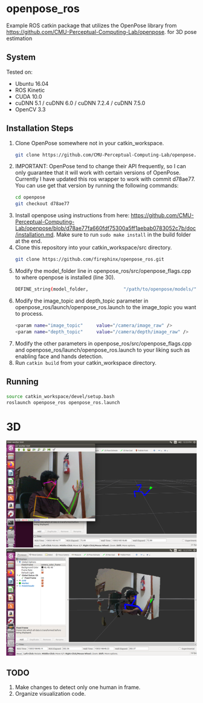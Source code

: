 # openpose_ros

Example ROS catkin package that utilizes the OpenPose library from https://github.com/CMU-Perceptual-Computing-Lab/openpose.
for 3D pose estimation

## System
Tested on:
* Ubuntu 16.04
* ROS Kinetic
* CUDA 10.0
* cuDNN 5.1 / cuDNN 6.0 / cuDNN 7.2.4 / cuDNN 7.5.0
* OpenCV 3.3

## Installation Steps

1. Clone OpenPose somewhere not in your catkin_workspace.
   ```bash
   git clone https://github.com/CMU-Perceptual-Computing-Lab/openpose.git
   ```
2. IMPORTANT: OpenPose tend to change their API frequently, so I can only guarantee that it will work with certain versions of OpenPose. Currently I have updated this ros wrapper to work with commit d78ae77. You can use get that version by running the following commands:
   ```bash
   cd openpose
   git checkout d78ae77
   ```
3. Install openpose using instructions from here: https://github.com/CMU-Perceptual-Computing-Lab/openpose/blob/d78ae77fa660fdf75300a5ff1aebab0783052c7b/doc/installation.md. Make sure to run `sudo make install` in the build folder at the end.
4. Clone this repository into your catkin_workspace/src directory.
   ```bash
   git clone https://github.com/firephinx/openpose_ros.git
   ```
5. Modify the model_folder line in openpose_ros/src/openpose_flags.cpp to where openpose is installed (line 30).
   ```bash
   DEFINE_string(model_folder,             "/path/to/openpose/models/",      "Folder path (absolute or relative) where the models (pose, face, ...) are located.");
   ```
6. Modify the image_topic and depth_topic parameter in openpose_ros/launch/openpose_ros.launch to the image_topic you want to process.
   ```bash
   <param name="image_topic"     value="/camera/image_raw" />
   <param name="depth_topic"     value="/camera/depth/image_raw" />
   ```
7. Modify the other parameters in openpose_ros/src/openpose_flags.cpp and openpose_ros/launch/openpose_ros.launch to your liking such as enabling face and hands detection.
8. Run `catkin build` from your catkin_workspace directory.

## Running
```bash
source catkin_workspace/devel/setup.bash
roslaunch openpose_ros openpose_ros.launch
```

# 3D

![](git_images/img1.png)
![](git_images/img2.png)

## TODO

1. Make changes to detect only one human in frame.
2. Organize visualization code.
